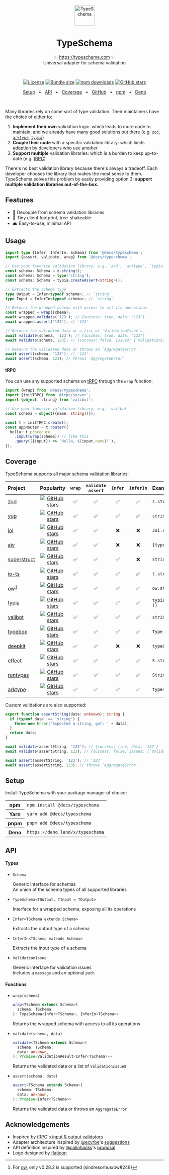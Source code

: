 <br />
<p align="center">
  <img src="assets/logo.png" width="64px" alt="TypeSchema" />
</p>
<h1 align="center">
  TypeSchema
</h1>
<p align="center">
  ✨ <a href="https://typeschema.com">https://typeschema.com</a> ✨
  <br />
  Universal adapter for schema validation
</p>
<br />

<p align="center">
  <a href="https://opensource.org/licenses/MIT" rel="nofollow"><img src="https://img.shields.io/github/license/decs/typeschema" alt="License"></a>
  <a href="https://bundlephobia.com/package/@decs/typeschema" rel="nofollow"><img src="https://img.shields.io/bundlephobia/minzip/%40decs%2Ftypeschema" alt="Bundle size"></a>
  <a href="https://www.npmjs.com/package/@decs/typeschema" rel="nofollow"><img src="https://img.shields.io/npm/dw/@decs/typeschema.svg" alt="npm downloads"></a>
  <a href="https://github.com/decs/typeschema/stargazers" rel="nofollow"><img src="https://img.shields.io/github/stars/decs/typeschema" alt="GitHub stars"></a>
</p>
<p align="center">
  <a href="#setup">Setup</a>
  <span>&nbsp;&nbsp;•&nbsp;&nbsp;</span>
  <a href="#api">API</a>
  <span>&nbsp;&nbsp;•&nbsp;&nbsp;</span>
  <a href="#coverage">Coverage</a>
  <span>&nbsp;&nbsp;•&nbsp;&nbsp;</span>
  <a href="https://github.com/decs/typeschema">GitHub</a>
  <span>&nbsp;&nbsp;•&nbsp;&nbsp;</span>
  <a href="https://www.npmjs.com/package/@decs/typeschema">npm</a>
  <span>&nbsp;&nbsp;•&nbsp;&nbsp;</span>
  <a href="https://deno.land/x/typeschema">Deno</a>
</p>
<br />

Many libraries rely on some sort of type validation. Their maintainers have the choice of either to:

1. ⁠**Implement their own** validation logic: which leads to more code to maintain, and we already have many good solutions out there (e.g. [`zod`](https://zod.dev), [`arktype`](https://arktype.io), [`typia`](https://typia.io))
1. **Couple their code** with a specific validation library: which limits adoption by developers who use another
1. **Support multiple** validation libraries: which is a burden to keep up-to-date (e.g. [tRPC](https://trpc.io/))

There's no best validation library because there's always a tradeoff. Each developer chooses the library that makes the most sense to them. TypeSchema solves this problem by easily providing option 3: **support multiple validation libraries out-of-the-box.**

## Features

- 🚀 Decouple from schema validation libraries
- 🍃 Tiny client footprint, tree-shakeable
- 🛋️ Easy-to-use, minimal API

## Usage

```ts
import type {Infer, InferIn, Schema} from '@decs/typeschema';
import {assert, validate, wrap} from '@decs/typeschema';

// Use your favorite validation library, e.g. `zod`, `arktype`, `typia`
const schema: Schema = z.string();
const schema: Schema = type('string');
const schema: Schema = typia.createAssert<string>();

// Extracts the schema type
type Output = Infer<typeof schema>; // `string`
type Input = InferIn<typeof schema>; // `string`

// Returns the wrapped schema with access to all its operations
const wrapped = wrap(schema);
await wrapped.validate('123'); // {success: true, data: '123'}
await wrapped.assert('123'); // '123'

// Returns the validated data or a list of `ValidationIssue`s
await validate(schema, '123'); // {success: true, data: '123'}
await validate(schema, 123); // {success: false, issues: [`ValidationIssue`]}

// Returns the validated data or throws an `AggregateError`
await assert(schema, '123'); // '123'
await assert(schema, 123); // throws `AggregateError`
```

#### tRPC

You can use any supported schema on [tRPC](https://trpc.io/) through the `wrap` function:

```ts
import {wrap} from '@decs/typeschema';
import {initTRPC} from '@trpc/server';
import {object, string} from 'valibot';

// Use your favorite validation library, e.g. `valibot`
const schema = object({name: string()});

const t = initTRPC.create();
const appRouter = t.router({
  hello: t.procedure
    .input(wrap(schema)) // like this
    .query(({input}) => `Hello, ${input.name}!`),
});
```

## Coverage

TypeSchema supports all major schema validation libraries:

| Project                                            | Popularity                                                                                                                                                                            | `wrap` | `validate`<br/>`assert` | `Infer` | `InferIn` | Example schema                 |
|:---------------------------------------------------|:-------------------------------------------------------------------------------------------------------------------------------------------------------------------------------------:|:------:|:-----------------------:|:-------:|:---------:|:------------------------------|
| [zod](https://zod.dev)                             | <a href="https://github.com/colinhacks/zod" rel="nofollow"><img src="https://img.shields.io/github/stars/colinhacks/zod?style=social" alt="GitHub stars"></a>                         | ✅      | ✅                       | ✅       | ✅         | `z.string()`                   |
| [yup](https://github.com/jquense/yup)              | <a href="https://github.com/jquense/yup" rel="nofollow"><img src="https://img.shields.io/github/stars/jquense/yup?style=social" alt="GitHub stars"></a>                               | ✅      | ✅                       | ✅       | ✅         | `string()`                     |
| [joi](https://joi.dev)                             | <a href="https://github.com/hapijs/joi" rel="nofollow"><img src="https://img.shields.io/github/stars/hapijs/joi?style=social" alt="GitHub stars"></a>                                 | ✅      | ✅                       | ❌       | ❌         | `Joi.string()`                 |
| [ajv](https://ajv.js.org)                          | <a href="https://github.com/ajv-validator/ajv" rel="nofollow"><img src="https://img.shields.io/github/stars/ajv-validator/ajv?style=social" alt="GitHub stars"></a>                   | ✅      | ✅                       | ❌       | ❌         | `{type: "string"}`             |
| [superstruct](https://docs.superstructjs.org)      | <a href="https://github.com/ianstormtaylor/superstruct" rel="nofollow"><img src="https://img.shields.io/github/stars/ianstormtaylor/superstruct?style=social" alt="GitHub stars"></a> | ✅      | ✅                       | ✅       | ❌         | `string()`                     |
| [io-ts](https://gcanti.github.io/io-ts)            | <a href="https://github.com/gcanti/io-ts" rel="nofollow"><img src="https://img.shields.io/github/stars/gcanti/io-ts?style=social" alt="GitHub stars"></a>                             | ✅      | ✅                       | ✅       | ✅         | `t.string`                     |
| [ow](https://sindresorhus.com/ow)[^1]              | <a href="https://github.com/sindresorhus/ow" rel="nofollow"><img src="https://img.shields.io/github/stars/sindresorhus/ow?style=social" alt="GitHub stars"></a>                       | ✅      | ✅                       | ✅       | ✅         | `ow.string`                    |
| [typia](https://typia.io)                          | <a href="https://github.com/samchon/typia" rel="nofollow"><img src="https://img.shields.io/github/stars/samchon/typia?style=social" alt="GitHub stars"></a>                           | ✅      | ✅                       | ✅       | ✅         | `typia.createAssert<string>()` |
| [valibot](https://valibot.dev)                     | <a href="https://github.com/fabian-hiller/valibot" rel="nofollow"><img src="https://img.shields.io/github/stars/fabian-hiller/valibot?style=social" alt="GitHub stars"></a>           | ✅      | ✅                       | ✅       | ✅         | `string()`                     |
| [typebox](https://github.com/sinclairzx81/typebox) | <a href="https://github.com/sinclairzx81/typebox" rel="nofollow"><img src="https://img.shields.io/github/stars/sinclairzx81/typebox?style=social" alt="GitHub stars"></a>             | ✅      | ✅                       | ✅       | ✅         | `Type.String()`                |
| [deepkit](https://deepkit.io)                      | <a href="https://github.com/deepkit/deepkit-framework" rel="nofollow"><img src="https://img.shields.io/github/stars/deepkit/deepkit-framework?style=social" alt="GitHub stars"></a>   | ✅      | ✅                       | ❌       | ❌         | `typeOf<string>()`             |
| [effect](https://effect.website)                      | <a href="https://github.com/Effect-TS/effect" rel="nofollow"><img src="https://img.shields.io/github/stars/effect-ts/effect?style=social" alt="GitHub stars"></a>                   | ✅      | ✅                       | ✅       | ✅         | `S.string`               |
| [runtypes](https://github.com/pelotom/runtypes)    | <a href="https://github.com/pelotom/runtypes" rel="nofollow"><img src="https://img.shields.io/github/stars/pelotom/runtypes?style=social" alt="GitHub stars"></a>                     | ✅      | ✅                       | ✅       | ✅         | `String`                       |
| [arktype](https://arktype.io)                      | <a href="https://github.com/arktypeio/arktype" rel="nofollow"><img src="https://img.shields.io/github/stars/arktypeio/arktype?style=social" alt="GitHub stars"></a>                   | ✅      | ✅                       | ✅       | ✅         | `type('string')`               |

[^1]: For [ow](https://sindresorhus.com/ow), only v0.28.2 is supported (sindresorhus/ow#248)

Custom validations are also supported:

```ts
export function assertString(data: unknown): string {
  if (typeof data !== 'string') {
    throw new Error('Expected a string, got: ' + data);
  }
  return data;
}

await validate(assertString, '123'); // {success: true, data: '123'}
await validate(assertString, 123); // {success: false, issues: [`ValidationIssue`]}

await assert(assertString, '123'); // '123'
await assert(assertString, 123); // throws `AggregateError`
```

## Setup

Install TypeSchema with your package manager of choice:

<table>
  <tr>
    <th>npm</th>
    <td><code>npm install @decs/typeschema</code></td>
  </tr>
  <tr>
    <th>Yarn</th>
    <td><code>yarn add @decs/typeschema</code></td>
  </tr>
  <tr>
    <th>pnpm</th>
    <td><code>pnpm add @decs/typeschema</code></td>
  </tr>
  <tr>
    <th>Deno</th>
    <td><code>https://deno.land/x/typeschema</code></td>
  </tr>
</table>

## API

#### Types

- `Schema`

  Generic interface for schemas<br />An union of the schema types of all supported libraries

- `TypeSchema<TOutput, TInput = TOutput>`

  Interface for a wrapped schema, exposing all its operations

- `Infer<TSchema extends Schema>`

  Extracts the output type of a schema

- `InferIn<TSchema extends Schema>`

  Extracts the input type of a schema

- `ValidationIssue`

  Generic interface for validation issues<br />Includes a `message` and an optional `path`

#### Functions

- `wrap(schema)`

  ```ts
  wrap<TSchema extends Schema>(
    schema: TSchema,
  ): TypeSchema<Infer<TSchema>, InferIn<TSchema>>
  ```

  Returns the wrapped schema with access to all its operations

- `validate(schema, data)`

  ```ts
  validate<TSchema extends Schema>(
    schema: TSchema,
    data: unknown,
  ): Promise<ValidationResult<Infer<TSchema>>>
  ```

  Returns the validated data or a list of `ValidationIssue`s

- `assert(schema, data)`

  ```ts
  assert<TSchema extends Schema>(
    schema: TSchema,
    data: unknown,
  ): Promise<Infer<TSchema>>
  ```

  Returns the validated data or throws an `AggregateError`

## Acknowledgements

- Inspired by [tRPC](https://trpc.io/)'s [input & output validators](https://trpc.io/docs/server/validators)
- Adapter architecture inspired by [@ecyrbe](https://github.com/ecyrbe)'s [suggestions](https://github.com/decs/typeschema/issues/1)
- API definition inspired by [@colinhacks](https://github.com/colinhacks)'s [proposal](https://twitter.com/colinhacks/status/1634284724796661761)
- Logo designed by [flaticon](https://www.flaticon.com/)
